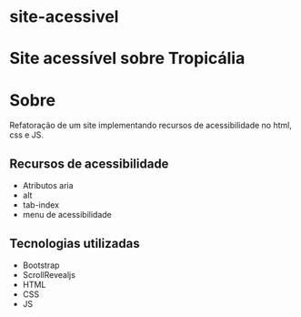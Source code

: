 # site-acessivel
# Site acessível sobre Tropicália
 # Sobre
Refatoração de um site implementando recursos de
acessibilidade no html, css e JS.
 ## Recursos de acessibilidade
 - Atributos aria
 - alt
 - tab-index
 - menu de acessibilidade
 ## Tecnologias utilizadas
 - Bootstrap
 - ScrollRevealjs
 - HTML
 - CSS
 - JS
